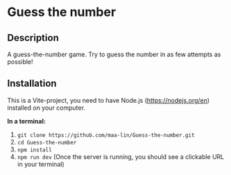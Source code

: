 # Guess the number

## Description
A guess-the-number game. Try to guess the number in as few attempts as possible!

## Installation
This is a Vite-project, you need to have Node.js (https://nodejs.org/en) installed on your computer.    

**In a terminal:**
1. `git clone https://github.com/maa-lin/Guess-the-number.git`
3. `cd Guess-the-number`
4. `npm install`
5. `npm run dev` (Once the server is running, you should see a clickable URL in your terminal)
